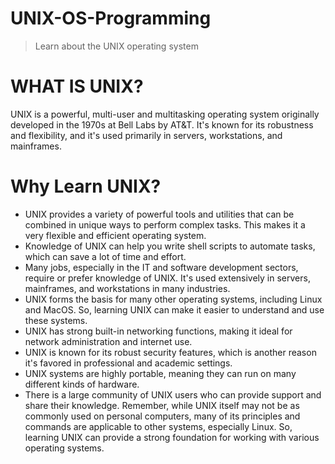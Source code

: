 # UNIX-OS-Programming
> Learn about the UNIX operating system

# WHAT IS UNIX?
UNIX is a powerful, multi-user and multitasking operating system originally developed in the 1970s at Bell Labs by AT&T. It's known for its robustness and flexibility, and it's used primarily in servers, workstations, and mainframes.

# Why Learn UNIX?
- UNIX provides a variety of powerful tools and utilities that can be combined in unique ways to perform complex tasks. This makes it a very flexible and efficient   operating system.
- Knowledge of UNIX can help you write shell scripts to automate tasks, which can save a lot of time and effort.
- Many jobs, especially in the IT and software development sectors, require or prefer knowledge of UNIX. It's used extensively in servers, mainframes, and workstations in many industries.
- UNIX forms the basis for many other operating systems, including Linux and MacOS. So, learning UNIX can make it easier to understand and use these systems.
-  UNIX has strong built-in networking functions, making it ideal for network administration and internet use.
-  UNIX is known for its robust security features, which is another reason it's favored in professional and academic settings.
- UNIX systems are highly portable, meaning they can run on many different kinds of hardware.
- There is a large community of UNIX users who can provide support and share their knowledge.
Remember, while UNIX itself may not be as commonly used on personal computers, many of its principles and commands are applicable to other systems, especially Linux. So, learning UNIX can provide a strong foundation for working with various operating systems.
